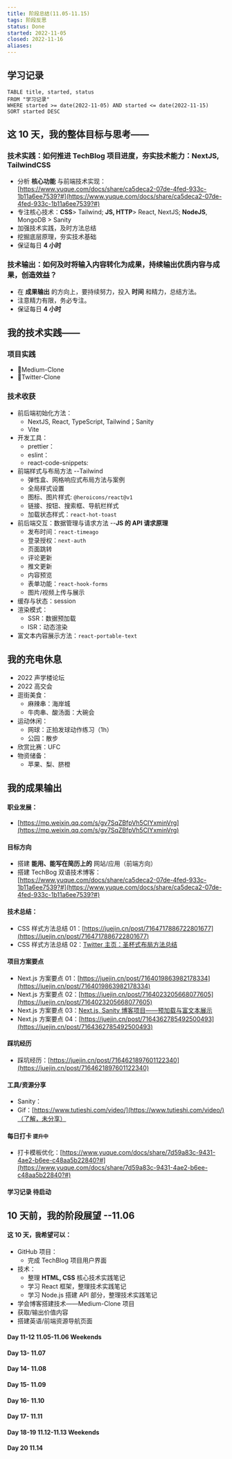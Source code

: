 ```yaml
---
title: 阶段总结(11.05-11.15)
tags: 阶段反思
status: Done
started: 2022-11-05
closed: 2022-11-16
aliases: 
---
```

## 学习记录

```dataview
TABLE title, started, status
FROM "学习记录"
WHERE started >= date(2022-11-05) AND started <= date(2022-11-15)
SORT started DESC
```

## 这 10 天，我的整体目标与思考——
### 技术实践：如何推进 TechBlog 项目进度，夯实技术能力：NextJS, TailwindCSS
- 分析 **核心功能** 与前端技术实现：[https://www.yuque.com/docs/share/ca5deca2-07de-4fed-933c-1b11a6ee7539?#](https://www.yuque.com/docs/share/ca5deca2-07de-4fed-933c-1b11a6ee7539?#)
- 专注核心技术：**CSS**> Tailwind; **JS, HTTP**> React, NextJS; **NodeJS**, MongoDB > Sanity
- 加强技术实践，及时方法总结
- 挖掘底层原理，夯实技术基础
- 保证每日 **4 小时**
### 技术输出：如何及时将输入内容转化为成果，持续输出优质内容与成果，创造效益？
- 在 **成果输出** 的方向上，要持续努力，投入 **时间** 和精力，总结方法。
- 注意精力有限，务必专注。
- 保证每日 **4 小时**
## 我的技术实践——
### 项目实践
- 🫰Medium-Clone
- 🫰Twitter-Clone
### 技术收获
- 前后端初始化方法：
  - NextJS, React, TypeScript, Tailwind；Sanity
  - Vite
- 开发工具：
  - prettier：
  - eslint：
  - react-code-snippets:
- 前端样式与布局方法 --Tailwind
  - 弹性盒、网格响应式布局方法与案例
  - 全局样式设置
  - 图标、图片样式: `@heroicons/react@v1`
  - 链接、按钮、搜索框、导航栏样式
  - 加载状态样式：`react-hot-toast`
- 前后端交互：数据管理与请求方法 --**JS 的 API 请求原理**
  - 发布时间：`react-timeago`
  - 登录授权：`next-auth`
  - 页面跳转
  - 评论更新
  - 推文更新
  - 内容预览
  - 表单功能：`react-hook-forms`
  - 图片/视频上传与展示
- 缓存与状态：session
- 渲染模式：
  - SSR：数据预加载
  - ISR：动态渲染
- 富文本内容展示方法：`react-portable-text`
## 我的充电休息
- 2022 声学楼论坛
- 2022 高交会
- 逛街美食：
  - 麻辣串：海岸城
  - 牛肉串、酸汤面：大碗会
- 运动休闲：
  - 网球：正拍发球动作练习（1h）
  - 公园：散步
- 欣赏比赛：UFC
- 物资储备：
  - 苹果、梨、脐橙
## 我的成果输出
#### 职业发展：
- [https://mp.weixin.qq.com/s/gv7SqZBfpVh5CIYxminVrg](https://mp.weixin.qq.com/s/gv7SqZBfpVh5CIYxminVrg)
#### 目标方向
- 搭建 **能用、能写在简历上的** 网站/应用（前端方向）
- 搭建 TechBog 双语技术博客：[https://www.yuque.com/docs/share/ca5deca2-07de-4fed-933c-1b11a6ee7539?#](https://www.yuque.com/docs/share/ca5deca2-07de-4fed-933c-1b11a6ee7539?#)
#### 技术总结：
- CSS 样式方法总结 01：[https://juejin.cn/post/7164717886722801677](https://juejin.cn/post/7164717886722801677)
- CSS 样式方法总结 02：[Twitter 主页：圣杯式布局方法总结](https://www.yuque.com/docs/share/b5aea70d-a4f6-4508-8a11-02178a14af0d?#)
#### 项目方案要点
- Next.js 方案要点 01：[https://juejin.cn/post/7164019863982178334](https://juejin.cn/post/7164019863982178334)
- Next.js 方案要点 02：[https://juejin.cn/post/7164023205668077605](https://juejin.cn/post/7164023205668077605)
- Next.js 方案要点 03：[Next.js, Sanity 博客项目——预加载与富文本展示](https://www.yuque.com/docs/share/23016b3c-5ada-4a52-8b6a-633a8027d77a?#)
- Next.js 方案要点 04：[https://juejin.cn/post/7164362785492500493](https://juejin.cn/post/7164362785492500493)
#### 踩坑经历
- 踩坑经历：[https://juejin.cn/post/7164621897601122340](https://juejin.cn/post/7164621897601122340)
#### 工具/资源分享
- Sanity：
- Gif：[https://www.tutieshi.com/video/](https://www.tutieshi.com/video/)（了解，未分享）
#### 每日打卡 `提升中`
- 打卡模板优化：[https://www.yuque.com/docs/share/7d59a83c-9431-4ae2-b6ee-c48aa5b22840?#](https://www.yuque.com/docs/share/7d59a83c-9431-4ae2-b6ee-c48aa5b22840?#)
#### 学习记录 待启动
## 10 天前，我的阶段展望 --11.06
#### 这 10 天，我希望可以：
- GitHub 项目：
  - 完成 TechBlog 项目用户界面
- 技术：
  - 整理 **HTML, CSS** 核心技术实践笔记
  - 学习 React 框架，整理技术实践笔记
  - 学习 Node.js 搭建 API 部分，整理技术实践笔记
- 学会博客搭建技术——Medium-Clone 项目
- 获取/输出价值内容
- 搭建英语/前端资源导航页面
#### Day 11-12 11.05-11.06 Weekends
#### Day 13- 11.07
#### Day 14- 11.08
#### Day 15- 11.09
#### Day 16- 11.10
#### Day 17- 11.11
#### Day 18-19 11.12-11.13 Weekends
#### Day 20 11.14
